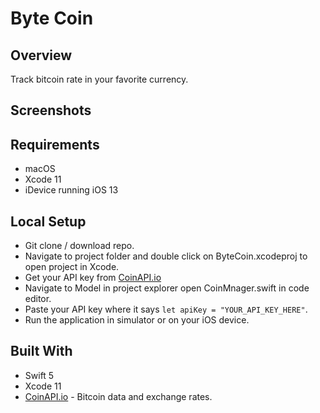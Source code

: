 # Byte Coin
## Overview
Track bitcoin rate in your favorite currency.

## Screenshots

## Requirements
* macOS
* Xcode 11
* iDevice running iOS 13

## Local Setup
* Git clone / download repo.
* Navigate to project folder and double click on ByteCoin.xcodeproj to open project in Xcode.
* Get your API key from [CoinAPI.io](https://www.coinapi.io/)
* Navigate to Model in project explorer open CoinMnager.swift in code editor.
* Paste your API key where it says ```let apiKey = "YOUR_API_KEY_HERE"```.
* Run the application in simulator or on your iOS device.

## Built With
* Swift 5
* Xcode 11
* [CoinAPI.io](https://www.coinapi.io/) - Bitcoin data and exchange rates.
